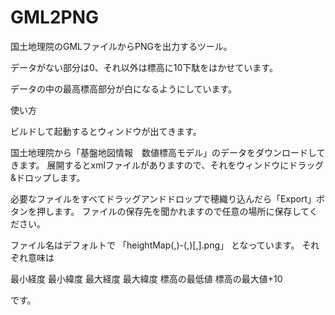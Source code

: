 # GML2PNG
国土地理院のGMLファイルからPNGを出力するツール。

データがない部分は0、それ以外は標高に10下駄をはかせています。

データの中の最高標高部分が白になるようにしています。

使い方

ビルドして起動するとウィンドウが出てきます。

国土地理院から「基盤地図情報　数値標高モデル」のデータをダウンロードしてきます。
展開するとxmlファイルがありますので、それをウィンドウにドラッグ&ドロップします。

必要なファイルをすべてドラッグアンドドロップで穂織り込んだら「Export」ボタンを押します。
ファイルの保存先を聞かれますので任意の場所に保存してください。

ファイル名はデフォルトで
「heightMap(<longitudeMin>,<latitudeMin>)-(<longitudeMax>,<latitudeMax>)[<elevationMin>,<elevationMax>].png」
となっています。
それぞれ意味は

<longitudeMin>最小経度
<latitudeMin>最小緯度
<longitudeMax>最大経度
<latitudeMax>最大緯度
<elevationMin>標高の最低値
<elevationMax>標高の最大値+10

です。


